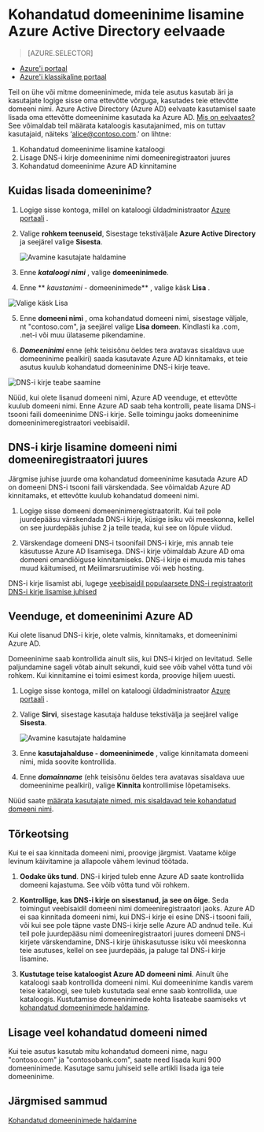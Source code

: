 <properties
    pageTitle="Kohandatud domeeninime lisamine Azure Active Directory eelvaade | Microsoft Azure'i"
    description="Kuidas lisada oma ettevõtte domeeninimed Azure Active Directory ja kuidas kontrollida domeeni nimi."
    services="active-directory"
    documentationCenter=""
    authors="jeffsta"
    manager="femila"
    editor=""/>

<tags
    ms.service="active-directory"
    ms.workload="identity"
    ms.tgt_pltfrm="na"
    ms.devlang="na"
    ms.topic="article"
    ms.date="10/17/2016"
    ms.author="curtand"/>

# <a name="add-a-custom-domain-name-to-azure-active-directory-preview"></a>Kohandatud domeeninime lisamine Azure Active Directory eelvaade

> [AZURE.SELECTOR]
- [Azure'i portaal](active-directory-domains-add-azure-portal.md)
- [Azure'i klassikaline portaal](active-directory-add-domain.md)

Teil on ühe või mitme domeeninimede, mida teie asutus kasutab äri ja kasutajate logige sisse oma ettevõtte võrguga, kasutades teie ettevõtte domeeni nimi. Azure Active Directory (Azure AD) eelvaate kasutamisel saate lisada oma ettevõtte domeeninime kasutada ka Azure AD. [Mis on eelvaates?](active-directory-preview-explainer.md) See võimaldab teil määrata kataloogis kasutajanimed, mis on tuttav kasutajaid, näiteks ‘alice@contoso.com.’ on lihtne:

1. Kohandatud domeeninime lisamine kataloogi
2. Lisage DNS-i kirje domeeninime nimi domeeniregistraatori juures
3. Kohandatud domeeninime Azure AD kinnitamine

## <a name="how-do-i-add-a-domain-name"></a>Kuidas lisada domeeninime?

1.  Logige sisse kontoga, millel on kataloogi üldadministraator [Azure portaali](https://portal.azure.com) .

2.  Valige **rohkem teenuseid**, Sisestage tekstiväljale **Azure Active Directory** ja seejärel valige **Sisesta**.

    ![Avamine kasutajate haldamine](./media/active-directory-domains-add-azure-portal/user-management.png)

3. Enne ***kataloogi nimi*** , valige **domeeninimede**.

4. Enne ** *kaustanimi* - domeeninimede** , valige käsk **Lisa** .

  ![Valige käsk Lisa](./media/active-directory-domains-add-azure-portal/add-command.png)

5. Enne **domeeni nimi** , oma kohandatud domeeni nimi, sisestage väljale, nt "contoso.com", ja seejärel valige **Lisa domeen**. Kindlasti ka .com, .net-i või muu ülataseme pikendamine.

6. ***Domeeninimi*** enne (ehk teisisõnu öeldes tera avatavas sisaldava uue domeeninime pealkiri) saada kasutavate Azure AD kinnitamaks, et teie asutus kuulub kohandatud domeeninime DNS-i kirje teave.

  ![DNS-i kirje teabe saamine](./media/active-directory-domains-add-azure-portal/get-dns-info.png)

Nüüd, kui olete lisanud domeeni nimi, Azure AD veenduge, et ettevõtte kuulub domeeni nimi. Enne Azure AD saab teha kontrolli, peate lisama DNS-i tsooni faili domeeninime DNS-i kirje. Selle toimingu jaoks domeeninime domeeninimeregistraatori veebisaidil.

## <a name="add-the-dns-entry-at-the-domain-name-registrar-for-the-domain"></a>DNS-i kirje lisamine domeeni nimi domeeniregistraatori juures

Järgmise juhise juurde oma kohandatud domeeninime kasutada Azure AD on domeeni DNS-i tsooni faili värskendada. See võimaldab Azure AD kinnitamaks, et ettevõtte kuulub kohandatud domeeni nimi.

1.  Logige sisse domeeni domeeninimeregistraatorilt. Kui teil pole juurdepääsu värskendada DNS-i kirje, küsige isiku või meeskonna, kellel on see juurdepääs juhise 2 ja teile teada, kui see on lõpule viidud.

2.  Värskendage domeeni DNS-i tsoonifail DNS-i kirje, mis annab teie käsutusse Azure AD lisamisega. DNS-i kirje võimaldab Azure AD oma domeeni omandiõiguse kinnitamiseks. DNS-i kirje ei muuda mis tahes muud käitumised, nt Meilimarsruutimise või web hosting.

DNS-i kirje lisamist abi, lugege [veebisaidil populaarsete DNS-i registraatorit DNS-i kirje lisamise juhised](https://support.office.com/article/Create-DNS-records-for-Office-365-when-you-manage-your-DNS-records-b0f3fdca-8a80-4e8e-9ef3-61e8a2a9ab23/)

## <a name="verify-the-domain-name-with-azure-ad"></a>Veenduge, et domeeninimi Azure AD

Kui olete lisanud DNS-i kirje, olete valmis, kinnitamaks, et domeeninimi Azure AD.

Domeeninime saab kontrollida ainult siis, kui DNS-i kirjed on levitatud. Selle paljundamine sageli võtab ainult sekundi, kuid see võib vahel võtta tund või rohkem. Kui kinnitamine ei toimi esimest korda, proovige hiljem uuesti.

1.  Logige sisse kontoga, millel on kataloogi üldadministraator [Azure portaali](https://portal.azure.com) .

2.  Valige **Sirvi**, sisestage kasutaja halduse tekstivälja ja seejärel valige **Sisesta**.

    ![Avamine kasutajate haldamine](./media/active-directory-domains-add-azure-portal/user-management.png)

3. Enne **kasutajahalduse - domeeninimede** , valige kinnitamata domeeni nimi, mida soovite kontrollida.

4. Enne ***domainname*** (ehk teisisõnu öeldes tera avatavas sisaldava uue domeeninime pealkiri), valige **Kinnita** kontrollimise lõpetamiseks.

Nüüd saate [määrata kasutajate nimed, mis sisaldavad teie kohandatud domeeni nimi](active-directory-users-create-azure-portal.md).

## <a name="troubleshooting"></a>Tõrkeotsing

Kui te ei saa kinnitada domeeni nimi, proovige järgmist. Vaatame kõige levinum käivitamine ja allapoole vähem levinud töötada.

1.  **Oodake üks tund**. DNS-i kirjed tuleb enne Azure AD saate kontrollida domeeni kajastuma. See võib võtta tund või rohkem.

2.  **Kontrollige, kas DNS-i kirje on sisestanud, ja see on õige**. Seda toimingut veebisaidil domeeni nimi domeeniregistraatori jaoks. Azure AD ei saa kinnitada domeeni nimi, kui DNS-i kirje ei esine DNS-i tsooni faili, või kui see pole täpne vaste DNS-i kirje selle Azure AD andnud teile. Kui teil pole juurdepääsu nimi domeeniregistraatori juures domeeni DNS-i kirjete värskendamine, DNS-i kirje ühiskasutusse isiku või meeskonna teie asutuses, kellel on see juurdepääs, ja paluge tal DNS-i kirje lisamine.

3.  **Kustutage teise kataloogist Azure AD domeeni nimi**. Ainult ühe kataloogi saab kontrollida domeeni nimi. Kui domeeninime kandis varem teise kataloogi, see tuleb kustutada seal enne saab kontrollida, uue kataloogis. Kustutamise domeeninimede kohta lisateabe saamiseks vt [kohandatud domeeninimede haldamine](active-directory-domains-manage-azure-portal.md).    

## <a name="add-more-custom-domain-names"></a>Lisage veel kohandatud domeeni nimed

Kui teie asutus kasutab mitu kohandatud domeeni nime, nagu "contoso.com" ja "contosobank.com", saate need lisada kuni 900 domeeninimede. Kasutage samu juhiseid selle artikli lisada iga teie domeeninime.

## <a name="next-steps"></a>Järgmised sammud

[Kohandatud domeeninimede haldamine](active-directory-domains-manage-azure-portal.md)
